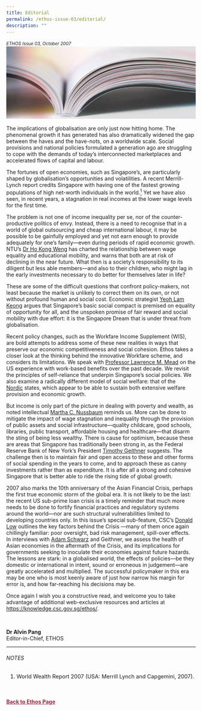 ```yaml
---
title: Editorial
permalink: /ethos-issue-03/editorial/
description: ""
---
```

<style>

.back a
{
	color: #9f2943;
	font-weight: bold;
}

#banner img
{
	width:100%;
}
	
.author
{
border-bottom: 1px solid black;
margin-top:40px;
padding-bottom:30px;
border-top: 1px solid black;	

}

.author p {
	font-size: 0.9em;
	line-height:24px !important;
	}	

.break
{
   border-top: 1px solid  black;
   border-bottom: 1px solid black;
	 padding:20px;
	text-align:center;
	margin-top:50px;
}
	
.break1
{
font-family: Georgia;
	font-size:20px;
	font-style: italic;
	font-weight: bold;
}

.boxheader {
	color: white !important;
	}	

.containerbox {
	background-color: #B7C9E2;
	border-radius: 10px;
	padding: 5%;
	
	}	

li {
	font-size: 0.9em !important;
	
	}	
	
.notestop
{
border-top:1px solid black;	
}

.notestop ol
{
font-size: 16px;	
}
	

</style>

<em><small>ETHOS Issue 03, October 2007</small></em>
<img src="/images/Landing_Banner_Images/knowledge_editorial_banner_01.jpg">



<p>The implications of globalisation are only just now hitting home. The phenomenal growth it has generated has also dramatically widened the gap between the haves and the have-nots, on a worldwide scale. Social provisions and national policies formulated a generation ago are struggling to cope with the demands of today’s interconnected marketplaces and accelerated flows of capital and labour.</p>

<p>The fortunes of open economies, such as Singapore’s, are particularly shaped by globalisation’s opportunities and volatilities. A recent Merrill-Lynch report credits Singapore with having one of the fastest growing populations of high net-worth individuals in the world.<a href="#notes"><sup>1</sup></a> Yet we have also seen, in recent years, a stagnation in real incomes at the lower wage levels for the first time.</p>

<p>The problem is not one of income inequality per se, nor of the counter-productive politics of envy. Instead, there is a need to recognise that in a world of global outsourcing and cheap international labour, it may be possible to be gainfully employed and yet not earn enough to provide adequately for one’s family—even during periods of rapid economic growth. NTU’s <a href="/ethos-issue-03/wage-inequality-intergenerational-mobility-and-education-in-singapore/">Dr Ho Kong Weng</a>&nbsp;has charted the relationship between wage equality and educational mobility, and warns that both are at risk of declining in the near future. What then is a society’s responsibility to its diligent but less able members—and also to their children, who might lag in the early investments necessary to do better for themselves later in life?</p>

<p>These are some of the difficult questions that confront policy-makers, not least because the market is unlikely to correct them on its own, or not without profound human and social cost. Economic strategist <a href="/ethos-issue-03/rethinking-a-new-social-compact-for-singapore/">Yeoh Lam Keong</a>&nbsp;argues that Singapore’s basic social compact is premised on equality of opportunity for all, and the unspoken promise of fair reward and social mobility with due effort: it is the Singapore Dream that is under threat from globalisation.</p>

<p>Recent policy changes, such as the Workfare Income Supplement (WIS), are bold attempts to address some of these new realities in ways that preserve our economic competitiveness and social cohesion. Ethos takes a closer look at the thinking behind the innovative Workfare scheme, and considers its limitations. We speak with <a href="/ethos-issue-03/making-workfare-work-the-us-experience/">Professor Lawrence M. Mead</a>&nbsp;on the US experience with work-based benefits over the past decade. We revisit the principles of self-reliance that underpin Singapore’s social policies. We also examine a radically different model of social welfare: that of the <a href="/ethos-issue-03/the-nordic-social-security-model-squaring-the-circle/">Nordic</a>&nbsp;states, which appear to be able to sustain both extensive welfare provision and economic growth.</p>

<p>But income is only part of the picture in dealing with poverty and wealth, as noted intellectual <a href="poverty-capabilities-and-social-justice.html">Martha C. Nussbaum</a>&nbsp;reminds us. More can be done to mitigate the impact of wage stagnation and inequality through the provision of public assets and social infrastructure—quality childcare, good schools, libraries, public transport, affordable housing and healthcare—that disarm the sting of being less wealthy. There is cause for optimism, because these are areas that Singapore has traditionally been strong in, as the Federal Reserve Bank of New York’s President <a href="asia-after-the-crisis-what-now-what%27s-next-interview-with-timothy-f.html">Timothy Geithner</a>&nbsp;suggests. The challenge then is to maintain fair and open access to these and other forms of social spending in the years to come, and to approach these as canny investments rather than as expenditure. It is after all a strong and cohesive Singapore that is better able to ride the rising tide of global growth.</p>

<p>2007 also marks the 10th anniversary of the Asian Financial Crisis, perhaps the first true economic storm of the global era. It is not likely to be the last: the recent US sub-prime loan crisis is a timely reminder that much more needs to be done to fortify financial practices and regulatory systems around the world—nor are such structural vulnerabilities limited to developing countries only. In this issue’s special sub-feature, CSC’s <a href="the-asian-financial-crisis-in-hindsight.html">Donald Low</a>&nbsp;outlines the key factors behind the Crisis —many of them once again chillingly familiar: poor oversight, bad risk management, spill-over effects. In interviews with <a href="indonesia-in-the-financial-crisis-advent-and-aftermath.html">Adam Schwarz</a>&nbsp;and Geithner, we assess the health of Asian economies in the aftermath of the Crisis, and its implications for governments seeking to inoculate their economies against future hazards. The lessons are stark: in a globalised world, the effects of policies—be they domestic or international in intent, sound or erroneous in judgement—are greatly accelerated and multiplied. The successful policymaker in this era may be one who is most keenly aware of just how narrow his margin for error is, and how far-reaching his decisions may be.</p>

<p>Once again I wish you a constructive read, and welcome you to take advantage of additional web-exclusive resources and articles at <a target="_blank" href="https://knowledge.csc.gov.sg/ethos/">https://knowledge.csc.gov.sg/ethos/</a>.</p>


<br>  
  
  
<b>Dr Alvin Pang</b><br>
Editor-in-Chief, ETHOS
<br>  


<div class="notestop">

<h6>NOTES</h6>

<ol>
<li class="small-text">World Wealth Report 2007 (USA: Merrill Lynch and Capgemini, 2007).</li>
</ol>
  
</div>



<br>
<br>	
<div class="back">
<a href="/ethos/">Back to Ethos Page</a>	
</div>